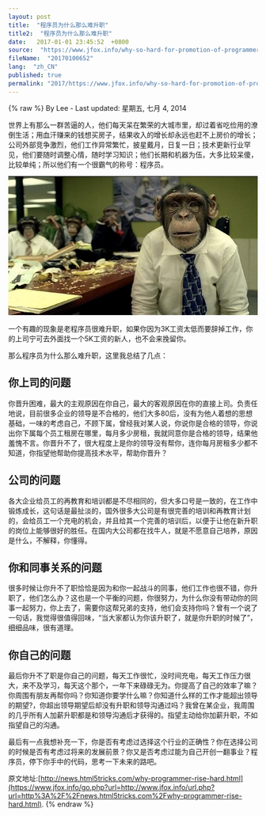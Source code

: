 ```yaml
---
layout: post
title:  "程序员为什么那么难升职"
title2:  "程序员为什么那么难升职"
date:   2017-01-01 23:45:52  +0800
source:  "https://www.jfox.info/why-so-hard-for-promotion-of-programmer.html"
fileName:  "20170100652"
lang:  "zh_CN"
published: true
permalink: "2017/https://www.jfox.info/why-so-hard-for-promotion-of-programmer.html"
---
```

{% raw %}
By Lee - Last updated: 星期五, 七月 4, 2014

世界上有那么一群苦逼的人，他们每天呆在繁荣的大城市里，却过着省吃俭用的潦倒生活；用血汗赚来的钱想买房子，结果收入的增长却永远也赶不上房价的增长；公司外部竞争激烈，他们工作异常繁忙，披星戴月，日复一日；技术更新行业罕见，他们要随时调整心情，随时学习知识；他们长期和机器为伍，大多比较呆傻，比较单纯；所以他们有一个很霸气的称号：程序员。

[![why-programmer-rise-hard](23e2f96.jpg)](https://www.jfox.info/go.php?url=http://www.jfox.info/wp-content/uploads/2014/07/why-programmer-rise-hard.jpg)

一个有趣的现象是老程序员很难升职，如果你因为3K工资太低而要辞掉工作，你的上司宁可去外面找一个5K工资的新人，也不会来挽留你。

那么程序员为什么那么难升职，这里我总结了几点：

## 你上司的问题

你晋升困难，最大的主观原因在你自己，最大的客观原因在你的直接上司。负责任地说，目前很多企业的领导是不合格的，他们大多80后，没有为他人着想的思想基础，一味的考虑自己，不顾下属，曾经我对某人说，你说你是合格的领导，你说出你下属每个员工租房在哪里，每月多少房租，我就同意你是合格的领导，结果他羞愧不言。你晋升不了，很大程度上是你的领导没有帮你，连你每月房租多少都不知道，你指望他帮助你提高技术水平，帮助你晋升？

## 公司的问题

各大企业给员工的再教育和培训都是不尽相同的，但大多口号是一致的，在工作中锻炼成长，这句话是最扯淡的，国外很多大公司是有很完善的培训和再教育计划的，会给员工一个充电的机会，并且给其一个完善的培训后，以便于让他在新升职的岗位上能够很好的胜任。在国内大公司都在找牛人，就是不愿意自己培养，原因是什么，不解释，你懂得。

## 你和同事关系的问题

很多时候让你升不了职恰恰是因为和你一起战斗的同事，他们工作也很不错，你升职了，他们怎么办？这也是一个平衡的问题，你很努力，为什么你没有带动你的同事一起努力，你上去了，需要你这帮兄弟的支持，他们会支持你吗？曾有一个说了一句话，我觉得很值得回味，“当大家都认为你该升职了，就是你升职的时候了”，细细品味，很有道理。

## 你自己的问题

最后你升不了职是你自己的问题，每天工作很忙，没时间充电，每天工作压力很大，来不及学习，每天这个那个，一年下来碌碌无为。你提高了自己的效率了嘛？你周围有朋友再帮你吗？你知道你要学什么嘛？你知道什么样的工作才能超出领导的期望?，你超出领导期望后却没有升职和领导沟通过吗？我曾在某企业，我周围的几乎所有人加薪升职都是和领导沟通后才获得的。指望主动给你加薪升职，不如指望自己的沟通。

最后有一点我想补充一下，你是否有考虑过选择这个行业的正确性？你在选择公司的时候是否有考虑过将来的发展前景？你又是否考虑过能为自己开创一翻事业？程序员，停下你手中的代码，思考一下未来的路吧。

原文地址:[http://news.html5tricks.com/why-programmer-rise-hard.html](https://www.jfox.info/go.php?url=http://www.jfox.info/url.php?url=http%3A%2F%2Fnews.html5tricks.com%2Fwhy-programmer-rise-hard.html).
{% endraw %}